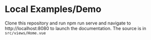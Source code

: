 # Local Examples/Demo
Clone this repository and run npm run serve and navigate to http://localhost:8080 to launch the documentation. The source is in `src/views/Home.vue`

